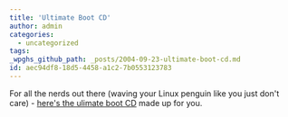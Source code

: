 ```yaml
---
title: 'Ultimate Boot CD'
author: admin
categories:
  - uncategorized
tags: 
_wpghs_github_path: _posts/2004-09-23-ultimate-boot-cd.md
id: aec94df8-18d5-4458-a1c2-7b0553123783
---
```

<p>For all the nerds out there (waving your Linux penguin like you just don't care) - <a href="http://ubcd.sourceforge.net/">here's the ulimate boot CD</a> made up for you.</p>
